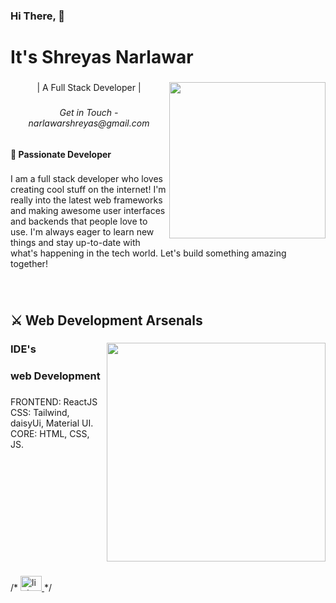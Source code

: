 
<h3 align="left">Hi There, 👋</h3>

<!-- ###

<br clear="both"> -->

<h1 align="left">It's Shreyas Narlawar</h1>

###
<img align="right" height="250" src="https://media.tenor.com/2vzT-8oPXl8AAAAi/tkthao219-bubududu.gif"  />

###

<p align="center">| A Full Stack Developer |</p>

###

<h6 align="center">Get in Touch - narlawarshreyas@gmail.com</h6>

###

<h4 align="left">🌟 Passionate Developer</h4>

###

<p align="left">I am a full stack developer who loves creating cool stuff on the internet! I'm really into the latest web frameworks and making awesome user interfaces and backends that people love to use. I'm always eager to learn new things and stay up-to-date with what's happening in the tech world. Let's build something amazing together!</p>

###

<br clear="both">

<h2 align="left">⚔ Web Development Arsenals</h2>

###

  <img align="right" height="350" src="https://github.com/Abhinav-Muley/Abhinav-Muley/blob/main/Animation%20-%201709204641157%20(1)%20(1).gif?raw=true"  />

###

<h3 align="left">IDE's</h3>

<h3 align="left">web Development</h3>

###

<p align="left">FRONTEND:  ReactJS<br>CSS:  Tailwind, daisyUi, Material UI.<br>CORE:  HTML, CSS, JS.

###


<br clear="both">

###


###



<span align="left">
<div>
 
 /* <a href="https://www.linkedin.com/in" target="_blank">
    <img src="https://raw.githubusercontent.com/maurodesouza/profile-readme-generator/master/src/assets/icons/social/linkedin/default.svg" width="34" height="24" alt="linkedin logo"  />
  </a>
  */
  </div>
</span>
</span>

###

